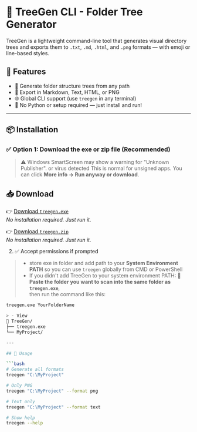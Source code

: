 # 📁 TreeGen CLI - Folder Tree Generator

TreeGen is a lightweight command-line tool that generates visual directory trees and exports them to `.txt`, `.md`, `.html`, and `.png` formats — with emoji or line-based styles.

## 🔧 Features

- 📁 Generate folder structure trees from any path
- 📝 Export in Markdown, Text, HTML, or PNG
- 🌐 Global CLI support (use `treegen` in any terminal)
- 💨 No Python or setup required — just install and run!

---

## 📦 Installation

### ✅ Option 1: Download the exe or zip file (Recommended)

> ⚠️ Windows SmartScreen may show a warning for "Unknown Publisher". or virus detected  This is normal for unsigned apps. You can click **More info → Run anyway or download**.

## 📥 Download

👉 [Download `treegen.exe`](https://github.com/Adinath-6186/treegen/releases/latest/download/treegen.exe)  
_No installation required. Just run it._


👉 [Download `treegen.zip`](https://github.com/Adinath-6186/treegen/releases/latest/download/treegen.zip)  
_No installation required. Just run it._

2. ✅ Accept permissions if prompted


> -  store exe in folder and add path to your **System Environment PATH** so you can use `treegen` globally from CMD or PowerShell
> -  If you didn't add TreeGen to your system environment PATH:
   🔁 **Paste the folder you want to scan into the same folder as `treegen.exe`**,  
      then run the command like this:
>    
 ```bash
treegen.exe YourFolderName

> - View
📁 TreeGen/
├── treegen.exe
└── MyProject/

---

## 🚀 Usage

```bash
# Generate all formats
treegen "C:\MyProject"

# Only PNG
treegen "C:\MyProject" --format png

# Text only
treegen "C:\MyProject" --format text

# Show help
treegen --help
